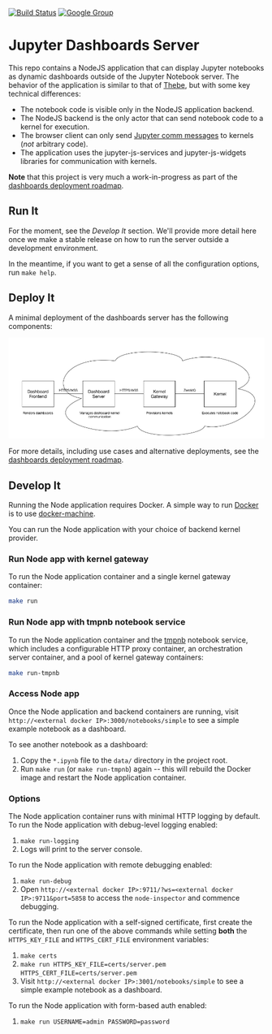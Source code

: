 [![Build Status](https://travis-ci.org/jupyter-incubator/dashboards_nodejs_app.svg?branch=master)](https://travis-ci.org/jupyter-incubator/dashboards_nodejs_app) [![Google Group](https://img.shields.io/badge/-Google%20Group-lightgrey.svg)](https://groups.google.com/forum/#!forum/jupyter)

# Jupyter Dashboards Server

This repo contains a NodeJS application that can display Jupyter notebooks as dynamic dashboards outside of the Jupyter Notebook server. The behavior of the application is similar to that of [Thebe](https://github.com/oreillymedia/thebe), but with some key technical differences:

* The notebook code is visible only in the NodeJS application backend.
* The NodeJS backend is the only actor that can send notebook code to a kernel for execution.
* The browser client can only send [Jupyter comm messages](http://jupyter-client.readthedocs.org/en/latest/messaging.html#opening-a-comm) to kernels (*not* arbitrary code).
* The application uses the jupyter-js-services and jupyter-js-widgets libraries for communication with kernels.

**Note** that this project is very much a work-in-progress as part of the [dashboards deployment roadmap](https://github.com/jupyter-incubator/dashboards/wiki/Deployment-Roadmap).

## Run It

For the moment, see the *Develop It* section. We'll provide more detail here once we make a stable release on how to run the server outside a development environment.

In the meantime, if you want to get a sense of all the configuration options, run `make help`.

## Deploy It

A minimal deployment of the dashboards server has the following components:

![Minimal dashboard app deployment diagram](etc/simple_deploy.png)

For more details, including use cases and alternative deployments, see the [dashboards deployment roadmap](https://github.com/jupyter-incubator/dashboards/wiki/Deployment-Roadmap).

## Develop It

Running the Node application requires Docker. A simple way to run [Docker](https://www.docker.com/) is to use [docker-machine](https://docs.docker.com/machine/get-started/).

You can run the Node application with your choice of backend kernel provider.

### Run Node app with kernel gateway

To run the Node application container and a single kernel gateway container:

```bash
make run
```

### Run Node app with tmpnb notebook service

To run the Node application container and the [tmpnb](https://github.com/jupyter/tmpnb) notebook service, which includes a configurable HTTP proxy container, an orchestration server container, and a pool of kernel gateway containers:

```bash
make run-tmpnb
```

### Access Node app

Once the Node application and backend containers are running, visit `http://<external docker IP>:3000/notebooks/simple` to see a simple example notebook as a dashboard.

To see another notebook as a dashboard:

1. Copy the `*.ipynb` file to the `data/` directory in the project root.
2. Run `make run` (or `make run-tmpnb`) again -- this will rebuild the Docker image and restart the Node application container.

### Options

The Node application container runs with minimal HTTP logging by default.  To run the Node application with debug-level logging enabled:

1. `make run-logging`
2. Logs will print to the server console.

To run the Node application with remote debugging enabled:

1. `make run-debug`
2. Open `http://<external docker IP>:9711/?ws=<external docker IP>:9711&port=5858` to access the `node-inspector` and commence debugging.

To run the Node application with a self-signed certificate, first create the certificate, then run one of the above commands while setting **both** the `HTTPS_KEY_FILE` and `HTTPS_CERT_FILE` environment variables:

1. `make certs`
2. `make run HTTPS_KEY_FILE=certs/server.pem HTTPS_CERT_FILE=certs/server.pem`
3. Visit `http://<external docker IP>:3001/notebooks/simple` to see a simple example notebook as a dashboard.

To run the Node application with form-based auth enabled:

1. `make run USERNAME=admin PASSWORD=password`

